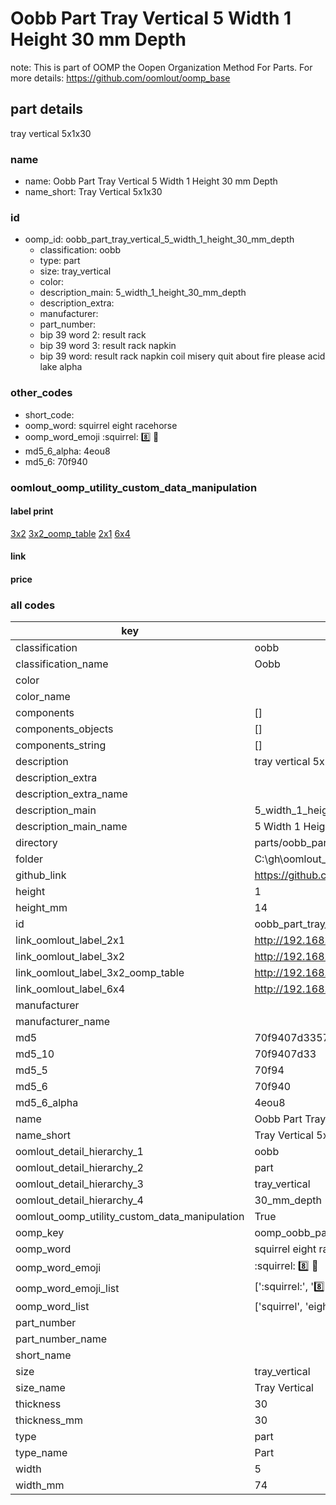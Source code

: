 # Oobb Part Tray Vertical 5 Width 1 Height 30 mm Depth  

note: This is part of OOMP the Oopen Organization Method For Parts. For more details: https://github.com/oomlout/oomp_base

##  part details
  



tray vertical 5x1x30



### name
* name: Oobb Part Tray Vertical 5 Width 1 Height 30 mm Depth
* name_short: Tray Vertical 5x1x30 
### id
* oomp_id: oobb_part_tray_vertical_5_width_1_height_30_mm_depth
  * classification: oobb
  * type: part
  * size: tray_vertical
  * color: 
  * description_main: 5_width_1_height_30_mm_depth
  * description_extra: 
  * manufacturer: 
  * part_number: 
  * bip 39 word 2: result rack
  * bip 39 word 3: result rack napkin
  * bip 39 word: result rack napkin coil misery quit about fire please acid lake alpha

### other_codes
* short_code: 
* oomp_word: squirrel eight racehorse
* oomp_word_emoji :squirrel: :eight: :racehorse:
* md5_6_alpha: 4eou8
* md5_6: 70f940






### oomlout_oomp_utility_custom_data_manipulation
#### label print
[3x2](http://192.168.1.245:1112/?label=oomp%204eou8)
[3x2_oomp_table](http://192.168.1.108:1112/?label=oomp%204eou8)
[2x1](http://192.168.1.242:1112/?label=oomp%204eou8)
[6x4](http://192.168.1.55:1112/?label=oomp%204eou8)    

#### link

                              

#### price







### all codes 
| key | value |  
| --- | --- |  
| classification | oobb |  
| classification_name | Oobb |  
| color |  |  
| color_name |  |  
| components | [] |  
| components_objects | [] |  
| components_string | [] |  
| description | tray vertical 5x1x30 |  
| description_extra |  |  
| description_extra_name |  |  
| description_main | 5_width_1_height_30_mm_depth |  
| description_main_name | 5 Width 1 Height 30 mm Depth |  
| directory | parts/oobb_part_tray_vertical_5_width_1_height_30_mm_depth |  
| folder | C:\gh\oomlout_oobb_version_4_generated_parts\parts\oobb_part_tray_vertical_5_width_1_height_30_mm_depth |  
| github_link | https://github.com/oomlout/oomlout_oomp_part_src/tree/main/parts/oobb_part_tray_vertical_5_width_1_height_30_mm_depth |  
| height | 1 |  
| height_mm | 14 |  
| id | oobb_part_tray_vertical_5_width_1_height_30_mm_depth |  
| link_oomlout_label_2x1 | http://192.168.1.242:1112/?label=oomp%204eou8 |  
| link_oomlout_label_3x2 | http://192.168.1.245:1112/?label=oomp%204eou8 |  
| link_oomlout_label_3x2_oomp_table | http://192.168.1.108:1112/?label=oomp%204eou8 |  
| link_oomlout_label_6x4 | http://192.168.1.55:1112/?label=oomp%204eou8 |  
| manufacturer |  |  
| manufacturer_name |  |  
| md5 | 70f9407d3357200ebf46d2d525ec25be |  
| md5_10 | 70f9407d33 |  
| md5_5 | 70f94 |  
| md5_6 | 70f940 |  
| md5_6_alpha | 4eou8 |  
| name | Oobb Part Tray Vertical 5 Width 1 Height 30 mm Depth |  
| name_short | Tray Vertical 5x1x30  |  
| oomlout_detail_hierarchy_1 | oobb |  
| oomlout_detail_hierarchy_2 | part |  
| oomlout_detail_hierarchy_3 | tray_vertical |  
| oomlout_detail_hierarchy_4 | 30_mm_depth |  
| oomlout_oomp_utility_custom_data_manipulation | True |  
| oomp_key | oomp_oobb_part_tray_vertical_5_width_1_height_30_mm_depth |  
| oomp_word | squirrel eight racehorse |  
| oomp_word_emoji | :squirrel: :eight: :racehorse: |  
| oomp_word_emoji_list | [':squirrel:', ':eight:', ':racehorse:'] |  
| oomp_word_list | ['squirrel', 'eight', 'racehorse'] |  
| part_number |  |  
| part_number_name |  |  
| short_name |  |  
| size | tray_vertical |  
| size_name | Tray Vertical |  
| thickness | 30 |  
| thickness_mm | 30 |  
| type | part |  
| type_name | Part |  
| width | 5 |  
| width_mm | 74 |  

